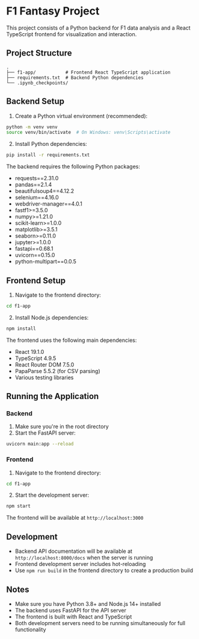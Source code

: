 # F1 Fantasy Project

This project consists of a Python backend for F1 data analysis and a React TypeScript frontend for visualization and interaction.

## Project Structure

```
.
├── f1-app/           # Frontend React TypeScript application
├── requirements.txt  # Backend Python dependencies
└── .ipynb_checkpoints/
```

## Backend Setup

1. Create a Python virtual environment (recommended):
```bash
python -m venv venv
source venv/bin/activate  # On Windows: venv\Scripts\activate
```

2. Install Python dependencies:
```bash
pip install -r requirements.txt
```

The backend requires the following Python packages:
- requests==2.31.0
- pandas==2.1.4
- beautifulsoup4==4.12.2
- selenium==4.16.0
- webdriver-manager==4.0.1
- fastf1>=3.5.0
- numpy>=1.21.0
- scikit-learn>=1.0.0
- matplotlib>=3.5.1
- seaborn>=0.11.0
- jupyter>=1.0.0
- fastapi==0.68.1
- uvicorn==0.15.0
- python-multipart==0.0.5

## Frontend Setup

1. Navigate to the frontend directory:
```bash
cd f1-app
```

2. Install Node.js dependencies:
```bash
npm install
```

The frontend uses the following main dependencies:
- React 19.1.0
- TypeScript 4.9.5
- React Router DOM 7.5.0
- PapaParse 5.5.2 (for CSV parsing)
- Various testing libraries

## Running the Application

### Backend
1. Make sure you're in the root directory
2. Start the FastAPI server:
```bash
uvicorn main:app --reload
```

### Frontend
1. Navigate to the frontend directory:
```bash
cd f1-app
```

2. Start the development server:
```bash
npm start
```

The frontend will be available at `http://localhost:3000`

## Development

- Backend API documentation will be available at `http://localhost:8000/docs` when the server is running
- Frontend development server includes hot-reloading
- Use `npm run build` in the frontend directory to create a production build

## Notes

- Make sure you have Python 3.8+ and Node.js 14+ installed
- The backend uses FastAPI for the API server
- The frontend is built with React and TypeScript
- Both development servers need to be running simultaneously for full functionality 
